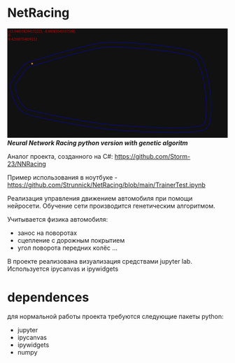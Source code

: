 # NetRacing
![](https://github.com/Strunnick/NetRacing/blob/main/images/logo_im.png)
___Neural Network Racing python version with genetic algoritm___

Аналог проекта, созданного на C#: https://github.com/Storm-23/NNRacing

Пример использования в ноутбуке - https://github.com/Strunnick/NetRacing/blob/main/TrainerTest.ipynb

Реализация управления движением автомобиля при помощи нейросети.
Обучение сети производится генетическим алгоритмом.

Учитывается физика автомобиля:
- занос на поворотах
- сцепление с дорожным покрытием
- угол поворота передних колёс ...

В проекте реализована визуализация средствами jupyter lab.
Используется ipycanvas и ipywidgets

# dependences
для нормальной работы проекта требуются следующие пакеты python:
- jupyter
- ipycanvas
- ipywidgets
- numpy
